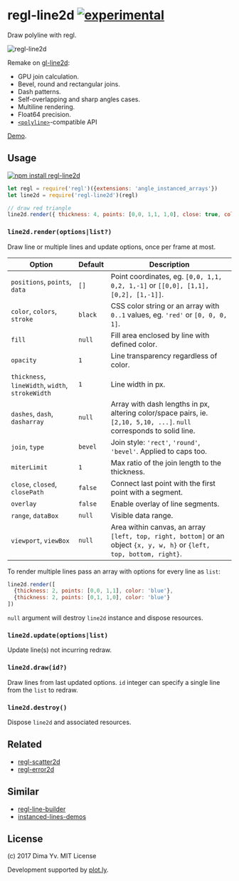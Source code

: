 # regl-line2d [![experimental](https://img.shields.io/badge/stability-unstable-green.svg)](http://github.com/badges/stability-badges)

Draw polyline with regl.

![regl-line2d](https://github.com/dy/regl-line2d/blob/master/preview.png?raw=true)

Remake on [gl-line2d](https://github.com/gl-vis/gl-line2d):

* GPU join calculation.
* Bevel, round and rectangular joins.
* Dash patterns.
* Self-overlapping and sharp angles cases.
* Multiline rendering.
* Float64 precision.
* [`<polyline>`](https://developer.mozilla.org/en-US/docs/Web/SVG/Element/polyline)-compatible API

[Demo](https://a-vis.github.io/regl-line2d).

## Usage

[![npm install regl-line2d](https://nodei.co/npm/regl-line2d.png?mini=true)](https://npmjs.org/package/regl-line2d/)

```js
let regl = require('regl')({extensions: 'angle_instanced_arrays'})
let line2d = require('regl-line2d')(regl)

// draw red triangle
line2d.render({ thickness: 4, points: [0,0, 1,1, 1,0], close: true, color: 'red' })
```

### `line2d.render(options|list?)`

Draw line or multiple lines and update options, once per frame at most.

Option | Default | Description
---|---|---
`positions`, `points`, `data` | `[]` | Point coordinates, eg. `[0,0, 1,1, 0,2, 1,-1]` or `[[0,0], [1,1], [0,2], [1,-1]]`.
`color`, `colors`, `stroke` | `black` | CSS color string or an array with `0..1` values, eg. `'red'` or `[0, 0, 0, 1]`.
`fill` | `null` | Fill area enclosed by line with defined color.
`opacity` | `1` | Line transparency regardless of color.
`thickness`, `lineWidth`, `width`, `strokeWidth` | `1` | Line width in px.
`dashes`, `dash`, `dasharray` | `null` | Array with dash lengths in px, altering color/space pairs, ie. `[2,10, 5,10, ...]`. `null` corresponds to solid line.
`join`, `type` | `bevel` | Join style: `'rect'`, `'round'`, `'bevel'`. Applied to caps too.
`miterLimit` | `1` | Max ratio of the join length to the thickness.
`close`, `closed`, `closePath` | `false` | Connect last point with the first point with a segment.
`overlay` | `false` | Enable overlay of line segments.
`range`, `dataBox` | `null` | Visible data range.
`viewport`, `viewBox` | `null` | Area within canvas, an array `[left, top, right, bottom]` or an object `{x, y, w, h}` or `{left, top, bottom, right}`.

To render multiple lines pass an array with options for every line as `list`:

```js
line2d.render([
  {thickness: 2, points: [0,0, 1,1], color: 'blue'},
  {thickness: 2, points: [0,1, 1,0], color: 'blue'}
])
```

`null` argument will destroy `line2d` instance and dispose resources.

### `line2d.update(options|list)`

Update line(s) not incurring redraw.

### `line2d.draw(id?)`

Draw lines from last updated options. `id` integer can specify a single line from the `list` to redraw.

### `line2d.destroy()`

Dispose `line2d` and associated resources.


## Related

* [regl-scatter2d](https://github.com/dy/regl-scatter2d)
* [regl-error2d](https://github.com/dy/regl-error2d)

## Similar

* [regl-line-builder](https://github.com/jpweeks/regl-line-builder)
* [instanced-lines-demos](https://github.com/wwwtyro/instanced-lines-demos)

## License

(c) 2017 Dima Yv. MIT License

Development supported by [plot.ly](https://github.com/plotly/).

